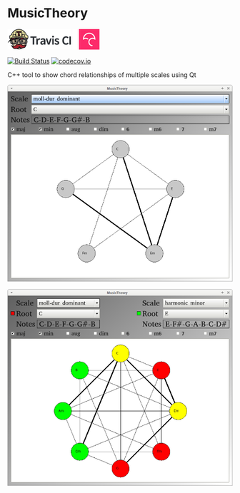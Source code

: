 # MusicTheory

[![Travis CI logo](TravisCI.png)](https://travis-ci.org)
![Whitespace](Whitespace.png)
[![Codecov logo](Codecov.png)](https://www.codecov.io)

[![Build Status](https://travis-ci.org/richelbilderbeek/MusicTheory.svg?branch=master)](https://travis-ci.org/richelbilderbeek/MusicTheory)
[![codecov.io](https://codecov.io/github/richelbilderbeek/MusicTheory/coverage.svg?branch=master)](https://codecov.io/github/richelbilderbeek/MusicTheory?branch=master)

C++ tool to show chord relationships of multiple scales using Qt

![One scale](MusicTheoryOneScale.png)

![Two scales](MusicTheoryTwoScales.png)
